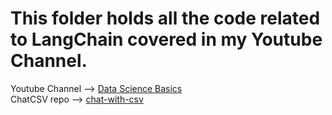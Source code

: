 # This folder holds all the code related to LangChain covered in my Youtube Channel.
Youtube Channel --> [Data Science Basics](https://www.youtube.com/@datasciencebasics?sub_confirmation=1)  
ChatCSV repo --> [chat-with-csv](https://github.com/sudarshan-koirala/chat-with-csv)